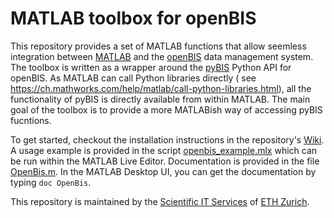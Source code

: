 # MATLAB toolbox for openBIS

This repository provides a set of MATLAB functions that allow seemless integration
between [MATLAB](https://mathworks.com/products/matlab.html) and
the [openBIS](https://wiki-bsse.ethz.ch/display/bis/Home) data management system. The toolbox is
written as a wrapper around
the [pyBIS](https://sissource.ethz.ch/sispub/openbis/blob/master/pybis/src/python/README.md) Python
API for openBIS. As MATLAB can call Python libraries directly (
see https://ch.mathworks.com/help/matlab/call-python-libraries.html), all the functionality of pyBIS
is directly available from within MATLAB. The main goal of the toolbox is to provide a more
MATLABish way of accessing pyBIS fucntions.

To get started, checkout the installation instructions in the
repository's [Wiki](https://sissource.ethz.ch/hluetcke/matlab-openbis/wikis/home). A usage example
is provided in the
script [openbis_example.mlx](https://sissource.ethz.ch/hluetcke/matlab-openbis/blob/master/openbis_example.mlx)
which can be run within the MATLAB Live Editor. Documentation is provided in the
file [OpenBis.m](https://sissource.ethz.ch/hluetcke/matlab-openbis/blob/master/OpenBis.m). In the
MATLAB Desktop UI, you can get the documentation by typing `doc OpenBis`.

This repository is maintained by the [Scientific IT Services](https://sis.id.ethz.ch/)
of [ETH Zurich](www.ethz.ch). 

